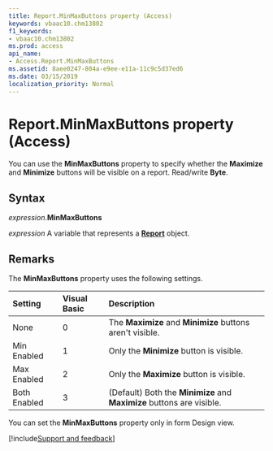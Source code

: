 ```yaml
---
title: Report.MinMaxButtons property (Access)
keywords: vbaac10.chm13802
f1_keywords:
- vbaac10.chm13802
ms.prod: access
api_name:
- Access.Report.MinMaxButtons
ms.assetid: 8aee0247-804a-e9ee-e11a-11c9c5d37ed6
ms.date: 03/15/2019
localization_priority: Normal
---
```



# Report.MinMaxButtons property (Access)

You can use the **MinMaxButtons** property to specify whether the **Maximize** and **Minimize** buttons will be visible on a report. Read/write **Byte**.


## Syntax

_expression_.**MinMaxButtons**

_expression_ A variable that represents a **[Report](Access.Report.md)** object.


## Remarks

The **MinMaxButtons** property uses the following settings.

|Setting|Visual Basic|Description|
|:-----|:-----|:-----|
|None|0|The **Maximize** and **Minimize** buttons aren't visible.|
|Min Enabled|1|Only the **Minimize** button is visible.|
|Max Enabled|2|Only the **Maximize** button is visible.|
|Both Enabled|3|(Default) Both the **Minimize** and **Maximize** buttons are visible.|

You can set the **MinMaxButtons** property only in form Design view.




[!include[Support and feedback](~/includes/feedback-boilerplate.md)]